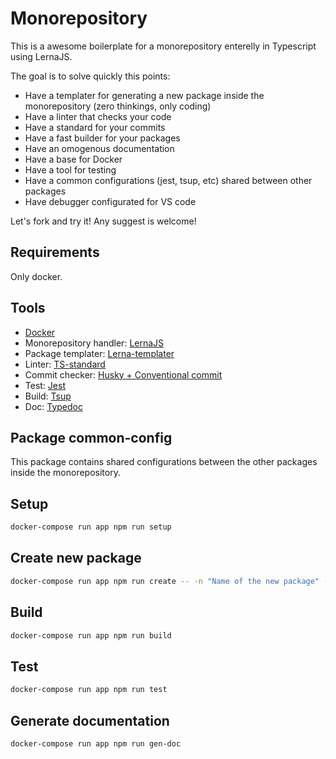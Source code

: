 # Monorepository

This is a awesome boilerplate for a monorepository enterelly in Typescript using LernaJS.

The goal is to solve quickly this points:
- Have a templater for generating a new package inside the monorepository (zero thinkings, only coding)
- Have a linter that checks your code
- Have a standard for your commits
- Have a fast builder for your packages
- Have an omogenous documentation
- Have a base for Docker
- Have a tool for testing
- Have a common configurations (jest, tsup, etc) shared between other packages
- Have debugger configurated for VS code

Let's fork and try it!
Any suggest is welcome!

## Requirements
Only docker.

## Tools
- [Docker](https://www.docker.com/)
- Monorepository handler: [LernaJS](https://lerna.js.org/)
- Package templater: [Lerna-templater](https://github.com/rdarida/lerna-templater)
- Linter: [TS-standard](https://github.com/standard/ts-standard)
- Commit checker: [Husky + Conventional commit](https://github.com/conventional-changelog/commitlint)
- Test: [Jest](https://jestjs.io/)
- Build: [Tsup](https://github.com/egoist/tsup)
- Doc: [Typedoc](https://typedoc.org/guides/overview/)

## Package common-config

This package contains shared configurations between the other packages inside the monorepository.

## Setup
```bash
docker-compose run app npm run setup
```

## Create new package
```bash
docker-compose run app npm run create -- -n "Name of the new package" -d "Description of the new package"
```

## Build
```bash
docker-compose run app npm run build
```

## Test
```bash
docker-compose run app npm run test
```

## Generate documentation
```bash
docker-compose run app npm run gen-doc
```
